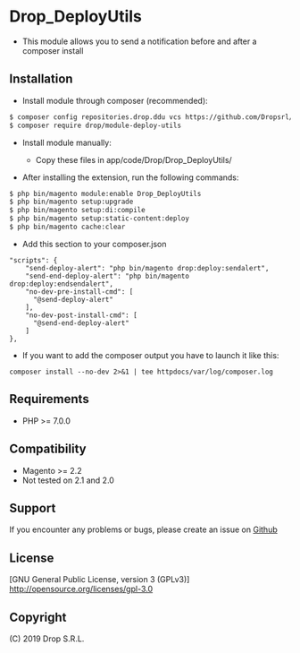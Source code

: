 # Drop_DeployUtils
- This module allows you to send a notification before and after a composer install

## Installation
- Install module through composer (recommended):
```sh
$ composer config repositories.drop.ddu vcs https://github.com/Dropsrl/Drop_DeployUtils
$ composer require drop/module-deploy-utils
```

- Install module manually:
    - Copy these files in app/code/Drop/Drop_DeployUtils/

- After installing the extension, run the following commands:
```sh
$ php bin/magento module:enable Drop_DeployUtils
$ php bin/magento setup:upgrade
$ php bin/magento setup:di:compile
$ php bin/magento setup:static-content:deploy
$ php bin/magento cache:clear
```

- Add this section to your composer.json
```
"scripts": {
    "send-deploy-alert": "php bin/magento drop:deploy:sendalert",
    "send-end-deploy-alert": "php bin/magento drop:deploy:endsendalert",
    "no-dev-pre-install-cmd": [
      "@send-deploy-alert"
    ],
    "no-dev-post-install-cmd": [
      "@send-end-deploy-alert"
    ]
},
```

- If you want to add the composer output you have to launch it like this:
```
composer install --no-dev 2>&1 | tee httpdocs/var/log/composer.log
```

## Requirements
- PHP >= 7.0.0

## Compatibility
- Magento >= 2.2
- Not tested on 2.1 and 2.0

## Support
If you encounter any problems or bugs, please create an issue on [Github](https://github.com/Dropsrl/Drop_DeployUtils/issues) 

## License
[GNU General Public License, version 3 (GPLv3)] http://opensource.org/licenses/gpl-3.0

## Copyright
(C) 2019 Drop S.R.L.

